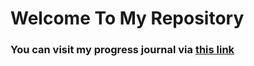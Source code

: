 # Welcome To My Repository


### You can visit my progress journal via [this link](https://pjournal.github.io/boun01-berkayzuhre/)
